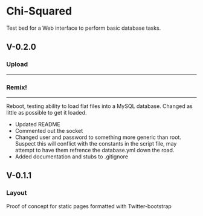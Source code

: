 # Chi-Squared #

Test bed for a Web interface to perform basic database tasks. 

## V-0.2.0 ##
### Upload ###
---
### Remix! ###
---
Reboot, testing ability to load flat files into a MySQL database. Changed as little as possible to get it loaded.

* Updated README
* Commented out the socket
* Changed user and password to something more generic than root. Suspect this will conflict with the constants in the script file, may attempt to have them refrence the database.yml down the road.
* Added documentation and stubs to .gitignore

## V-0.1.1 ##
### Layout ###
Proof of concept for static pages formatted with Twitter-bootstrap  